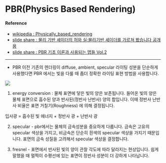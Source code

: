 # PBR(Physics Based Rendering)

#### Reference
- [wikipedia : Physically_based_rendering](https://en.wikipedia.org/wiki/Physically_based_rendering)
- [slide share : 물리 기반 셰이더의 허와 실:물리기반 셰이더를 가르쳐 봤습니다 공개용](https://www.slideshare.net/jpcorp/ss-60782086)
- [slide share : PBR 기초 이론과 사용되는 맵들 Vol.2](https://www.slideshare.net/MRESC/pbr-vol2-131205432)

 ---
 
 - PBR 이전 기존의 렌더링이 diffuse, ambient, specular 라이팅 성분을 단순하게 사용했다면 PBR 에서는 빛을 다룰 때 좀더 정확한 라이팅 표현 방법을 사용합니다.
 
 ![](https://image.slidesharecdn.com/random-160412001945/95/-16-638.jpg?cb=1547270662)
 
 
 1. energy conversion : 물체 표면에 닿은 빛의 양은 보존됩니다. 들어온 빛의 양은 물체 표면으로 흡수된 양과 반사된(정반사 난반사) 양의 합입니다. 이때 정반사 난반사 비율은 표면 거칠기(Roughness) 에 의해 결정됩니다.

입사광 = 흡수된 빛 에너지 + 정반사 광 + 난반사 광

2. specular - pbr에서는 물체의 금속성분을 중요하게 다룹니다. 금속은 고유의 specular 색상을 가지고, 비금속은 단순히 흰색의 specular 색상을 가지기 때문입니다. 표면의 금속 성질을 고려해서 specular 색상을 결정합니다.

3. fresnel - 표면에서 반사된 빛의 양이 관찰 각도에 따라 달라지는 현상입니다. 쉽게 말했을 때 멀찍이 수평선에 있는 표면이 정반사 성분이 더 강하게 나타납니다.
